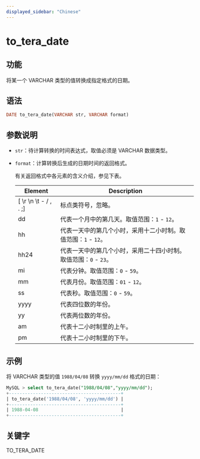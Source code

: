 ```yaml
---
displayed_sidebar: "Chinese"
---
```


# to_tera_date

## 功能

将某一个 VARCHAR 类型的值转换成指定格式的日期。

## 语法

```Haskell
DATE to_tera_date(VARCHAR str, VARCHAR format)
```

## 参数说明

- `str`：待计算转换的时间表达式，取值必须是 VARCHAR 数据类型。

- `format`：计算转换后生成的日期时间的返回格式。

  有关返回格式中各元素的含义介绍，参见下表。

  | **Element**           | **Description**                                              |
  | --------------------- | ------------------------------------------------------------ |
  | [ \r \n \t - / , . ;] | 标点类符号，忽略。                                           |
  | dd                    | 代表一个月中的第几天。取值范围：`1` - `12`。                 |
  | hh                    | 代表一天中的第几个小时，采用十二小时制。取值范围：`1` - `12`。 |
  | hh24                  | 代表一天中的第几个小时，采用二十四小时制。取值范围：`0` - `23`。 |
  | mi                    | 代表分钟。取值范围：`0` - `59`。                             |
  | mm                    | 代表月份。取值范围：`01` - `12`。                            |
  | ss                    | 代表秒。取值范围：`0` - `59`。                               |
  | yyyy                  | 代表四位数的年份。                                           |
  | yy                    | 代表两位数的年份。                                           |
  | am                    | 代表十二小时制里的上午。                                     |
  | pm                    | 代表十二小时制里的下午。                                     |

## 示例

将 VARCHAR 类型的值 `1988/04/08` 转换 `yyyy/mm/dd` 格式的日期：

```SQL
MySQL > select to_tera_date("1988/04/08","yyyy/mm/dd");
+------------------------------------------+
| to_tera_date('1988/04/08', 'yyyy/mm/dd') |
+------------------------------------------+
| 1988-04-08                               |
+------------------------------------------+
```

## 关键字

TO_TERA_DATE